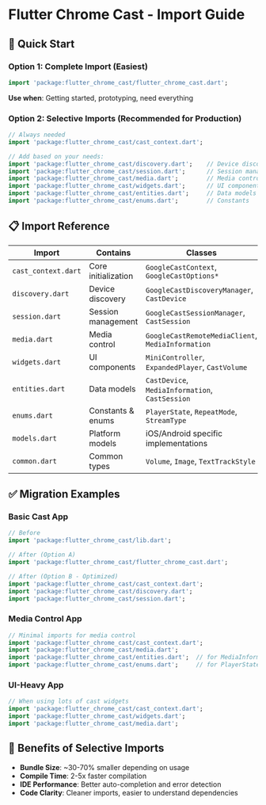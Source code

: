 # Flutter Chrome Cast - Import Guide

## 🚀 Quick Start

### Option 1: Complete Import (Easiest)
```dart
import 'package:flutter_chrome_cast/flutter_chrome_cast.dart';
```
**Use when**: Getting started, prototyping, need everything

### Option 2: Selective Imports (Recommended for Production)
```dart
// Always needed
import 'package:flutter_chrome_cast/cast_context.dart';

// Add based on your needs:
import 'package:flutter_chrome_cast/discovery.dart';    // Device discovery
import 'package:flutter_chrome_cast/session.dart';      // Session management  
import 'package:flutter_chrome_cast/media.dart';        // Media control
import 'package:flutter_chrome_cast/widgets.dart';      // UI components
import 'package:flutter_chrome_cast/entities.dart';     // Data models
import 'package:flutter_chrome_cast/enums.dart';        // Constants
```

## 📋 Import Reference

| Import | Contains | Classes |
|--------|----------|---------|
| `cast_context.dart` | Core initialization | `GoogleCastContext`, `GoogleCastOptions*` |
| `discovery.dart` | Device discovery | `GoogleCastDiscoveryManager`, `CastDevice` |
| `session.dart` | Session management | `GoogleCastSessionManager`, `CastSession` |
| `media.dart` | Media control | `GoogleCastRemoteMediaClient`, `MediaInformation` |
| `widgets.dart` | UI components | `MiniController`, `ExpandedPlayer`, `CastVolume` |
| `entities.dart` | Data models | `CastDevice`, `MediaInformation`, `CastSession` |
| `enums.dart` | Constants & enums | `PlayerState`, `RepeatMode`, `StreamType` |
| `models.dart` | Platform models | iOS/Android specific implementations |
| `common.dart` | Common types | `Volume`, `Image`, `TextTrackStyle` |

## ✅ Migration Examples

### Basic Cast App
```dart
// Before
import 'package:flutter_chrome_cast/lib.dart';

// After (Option A)
import 'package:flutter_chrome_cast/flutter_chrome_cast.dart';

// After (Option B - Optimized)
import 'package:flutter_chrome_cast/cast_context.dart';
import 'package:flutter_chrome_cast/discovery.dart';
import 'package:flutter_chrome_cast/session.dart';
```

### Media Control App
```dart
// Minimal imports for media control
import 'package:flutter_chrome_cast/cast_context.dart';
import 'package:flutter_chrome_cast/media.dart';
import 'package:flutter_chrome_cast/entities.dart';  // for MediaInformation
import 'package:flutter_chrome_cast/enums.dart';     // for PlayerState
```

### UI-Heavy App
```dart
// When using lots of cast widgets
import 'package:flutter_chrome_cast/cast_context.dart';
import 'package:flutter_chrome_cast/widgets.dart';
import 'package:flutter_chrome_cast/media.dart';
```

## 🎯 Benefits of Selective Imports

- **Bundle Size**: ~30-70% smaller depending on usage
- **Compile Time**: 2-5x faster compilation
- **IDE Performance**: Better auto-completion and error detection
- **Code Clarity**: Cleaner imports, easier to understand dependencies
